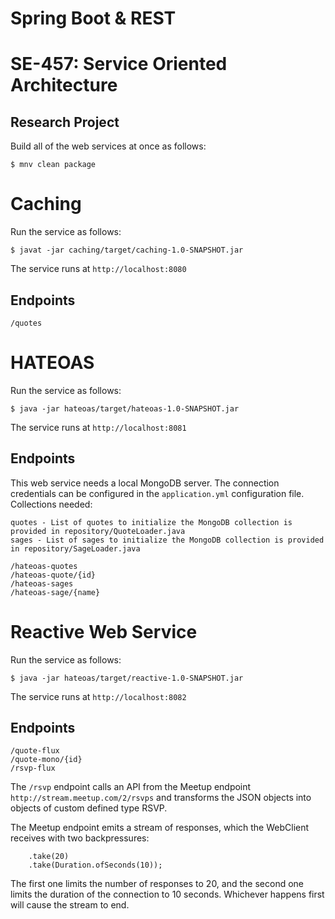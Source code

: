 # Spring Boot & REST

# SE-457: Service Oriented Architecture

## Research Project

Build all of the web services at once as follows:
```
$ mnv clean package
```

# Caching

Run the service as follows:
```
$ javat -jar caching/target/caching-1.0-SNAPSHOT.jar
```

The service runs at ```http://localhost:8080```

## Endpoints

```/quotes```

# HATEOAS

Run the service as follows:

```
$ java -jar hateoas/target/hateoas-1.0-SNAPSHOT.jar
```

The service runs at ```http://localhost:8081```

## Endpoints

This web service needs a local MongoDB server. The connection credentials can be configured in the ```application.yml``` configuration file.
Collections needed:

```
quotes - List of quotes to initialize the MongoDB collection is provided in repository/QuoteLoader.java
sages - List of sages to initialize the MongoDB collection is provided in repository/SageLoader.java
```

```
/hateoas-quotes
/hateoas-quote/{id}
/hateoas-sages
/hateoas-sage/{name}
```
# Reactive Web Service

Run the service as follows:

```
$ java -jar hateoas/target/reactive-1.0-SNAPSHOT.jar
```

The service runs at ```http://localhost:8082```

## Endpoints

```
/quote-flux
/quote-mono/{id}
/rsvp-flux
```
The ```/rsvp``` endpoint calls an API from the Meetup endpoint ```http://stream.meetup.com/2/rsvps``` 
and transforms the JSON objects into objects of custom defined type RSVP.

The Meetup endpoint emits a stream of responses, which the WebClient receives with two backpressures:

```
    .take(20)
    .take(Duration.ofSeconds(10));
```

The first one limits the number of responses to 20, and the second one limits the duration of the connection to 10 seconds.
Whichever happens first will cause the stream to end.